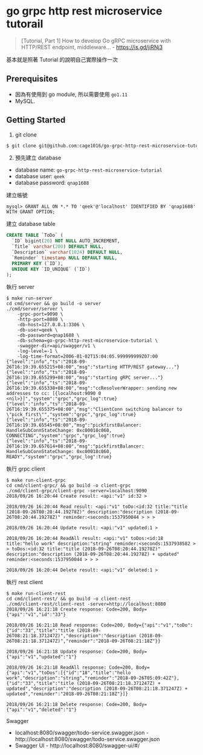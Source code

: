 # go grpc http rest microservice tutorail
> [Tutorial, Part 1] How to develop Go gRPC microservice with HTTP/REST endpoint, middleware… - https://is.gd/jiRNj3

基本就是照著 Tutorial 的說明自己實際操作一次

## Prerequisites
- 因為有使用到 go module, 所以需要使用 `go1.11`
- MySQL. 

## Getting Started

1. git clone

```sh
$ git clone git@github.com:cage1016/go-grpc-http-rest-microservice-tutorail.git
```

2. 預先建立 database

- database name: `go-grpc-http-rest-microservice-tutorial`
- database user: `qeek`
- database password: `qnap1688`


建立帳號

``` mysql
mysql> GRANT ALL ON *.* TO 'qeek'@'localhost' IDENTIFIED BY 'qnap1688' WITH GRANT OPTION;
```

建立 database table

```sql
CREATE TABLE `ToDo` (
  `ID` bigint(20) NOT NULL AUTO_INCREMENT,
  `Title` varchar(200) DEFAULT NULL,
  `Description` varchar(1024) DEFAULT NULL,
  `Reminder` timestamp NULL DEFAULT NULL,
  PRIMARY KEY (`ID`),
  UNIQUE KEY `ID_UNIQUE` (`ID`)
);
```

執行 server 

```
$ make run-server
cd cmd/server && go build -o server
./cmd/server/server \
	-grpc-port=9090 \
	-http-port=8080 \
	-db-host=127.0.0.1:3306 \
	-db-user=qeek \
	-db-password=qnap1688 \
	-db-schema=go-grpc-http-rest-microservice-tutorial \
	-swagger-dir=api/swagger/v1 \
	-log-level=-1 \
	-log-time-format=2006-01-02T15:04:05.999999999Z07:00
{"level":"info","ts":"2018-09-26T16:19:39.655215+08:00","msg":"starting HTTP/REST gateway..."}
{"level":"info","ts":"2018-09-26T16:19:39.655299+08:00","msg":"starting gRPC server..."}
{"level":"info","ts":"2018-09-26T16:19:39.655338+08:00","msg":"ccResolverWrapper: sending new addresses to cc: [{localhost:9090 0  <nil>}]","system":"grpc","grpc_log":true}
{"level":"info","ts":"2018-09-26T16:19:39.655375+08:00","msg":"ClientConn switching balancer to \"pick_first\"","system":"grpc","grpc_log":true}
{"level":"info","ts":"2018-09-26T16:19:39.65545+08:00","msg":"pickfirstBalancer: HandleSubConnStateChange: 0xc00018c060, CONNECTING","system":"grpc","grpc_log":true}
{"level":"info","ts":"2018-09-26T16:19:39.657614+08:00","msg":"pickfirstBalancer: HandleSubConnStateChange: 0xc00018c060, READY","system":"grpc","grpc_log":true}
```

執行 grpc client

```
$ make run-client-grpc
cd cmd/client-grpc/ && go build -o client-grpc
./cmd/client-grpc/client-grpc -server=localhost:9090
2018/09/26 16:20:44 Create result: <api:"v1" id:32 >

2018/09/26 16:20:44 Read result: <api:"v1" toDo:<id:32 title:"title (2018-09-26T08:20:44.19278Z)" description:"description (2018-09-26T08:20:44.19278Z)" reminder:<seconds:1537950044 > > >

2018/09/26 16:20:44 Update result: <api:"v1" updated:1 >

2018/09/26 16:20:44 ReadAll result: <api:"v1" toDos:<id:18 title:"hello work" description:"string" reminder:<seconds:1537938582 > > toDos:<id:32 title:"title (2018-09-26T08:20:44.19278Z)" description:"description (2018-09-26T08:20:44.19278Z) + updated" reminder:<seconds:1537950044 > > >

2018/09/26 16:20:44 Delete result: <api:"v1" deleted:1 >
```

執行 rest client

```
$ make run-client-rest
cd cmd/client-rest/ && go build -o client-rest
./cmd/client-rest/client-rest -server=http://localhost:8080
2018/09/26 16:21:18 Create response: Code=200, Body={"api":"v1","id":"33"}

2018/09/26 16:21:18 Read response: Code=200, Body={"api":"v1","toDo":{"id":"33","title":"title (2018-09-26T08:21:18.371247Z)","description":"description (2018-09-26T08:21:18.371247Z)","reminder":"2018-09-26T08:21:18Z"}}

2018/09/26 16:21:18 Update response: Code=200, Body={"api":"v1","updated":"1"}

2018/09/26 16:21:18 ReadAll response: Code=200, Body={"api":"v1","toDos":[{"id":"18","title":"hello work","description":"string","reminder":"2018-09-26T05:09:42Z"},{"id":"33","title":"title (2018-09-26T08:21:18.371247Z) + updated","description":"description (2018-09-26T08:21:18.371247Z) + updated","reminder":"2018-09-26T08:21:18Z"}]}

2018/09/26 16:21:18 Delete response: Code=200, Body={"api":"v1","deleted":"1"}
```

Swagger

- localhost:8080/swagger/todo-service.swagger.json - http://localhost:8080/swagger/todo-service.swagger.json
- Swagger UI - http://localhost:8080/swagger-ui/#/
